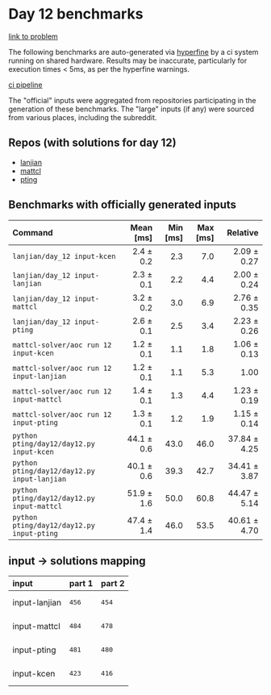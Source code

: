 # Day 12 benchmarks

[link to problem](http://adventofcode.com/2022/day/12)

The following benchmarks are auto-generated via [hyperfine](https://github.com/sharkdp/hyperfine) by a ci system running on shared hardware. Results may be inaccurate, particularly for execution times < 5ms, as per the hyperfine warnings.

[ci pipeline](http://ci.papercode.net:8080/teams/aoc2022/pipelines/aoc-compare-2022)

The "official" inputs were aggregated from repositories participating in the generation of these benchmarks. The "large" inputs (if any) were sourced from various places, including the subreddit.

## Repos (with solutions for day 12)


- [lanjian](https://github.com/LanJian/aoc-2022)
- [mattcl](https://github.com/mattcl/aoc2022)
- [pting](https://github.com/pting/aoc2022)

## Benchmarks with officially generated inputs
| Command | Mean [ms] | Min [ms] | Max [ms] | Relative |
|:---|---:|---:|---:|---:|
| `lanjian/day_12 input-kcen` | 2.4 ± 0.2 | 2.3 | 7.0 | 2.09 ± 0.27 |
| `lanjian/day_12 input-lanjian` | 2.3 ± 0.1 | 2.2 | 4.4 | 2.00 ± 0.24 |
| `lanjian/day_12 input-mattcl` | 3.2 ± 0.2 | 3.0 | 6.9 | 2.76 ± 0.35 |
| `lanjian/day_12 input-pting` | 2.6 ± 0.1 | 2.5 | 3.4 | 2.23 ± 0.26 |
| `mattcl-solver/aoc run 12 input-kcen` | 1.2 ± 0.1 | 1.1 | 1.8 | 1.06 ± 0.13 |
| `mattcl-solver/aoc run 12 input-lanjian` | 1.2 ± 0.1 | 1.1 | 5.3 | 1.00 |
| `mattcl-solver/aoc run 12 input-mattcl` | 1.4 ± 0.1 | 1.3 | 4.4 | 1.23 ± 0.19 |
| `mattcl-solver/aoc run 12 input-pting` | 1.3 ± 0.1 | 1.2 | 1.9 | 1.15 ± 0.14 |
| `python pting/day12/day12.py input-kcen` | 44.1 ± 0.6 | 43.0 | 46.0 | 37.84 ± 4.25 |
| `python pting/day12/day12.py input-lanjian` | 40.1 ± 0.6 | 39.3 | 42.7 | 34.41 ± 3.87 |
| `python pting/day12/day12.py input-mattcl` | 51.9 ± 1.6 | 50.0 | 60.8 | 44.47 ± 5.14 |
| `python pting/day12/day12.py input-pting` | 47.4 ± 1.4 | 46.0 | 53.5 | 40.61 ± 4.70 |

## input -> solutions mapping
|input|part 1|part 2|
|:---|:---|:---|
|input-lanjian|<pre>456</pre>|<pre>454</pre>|
|input-mattcl|<pre>484</pre>|<pre>478</pre>|
|input-pting|<pre>481</pre>|<pre>480</pre>|
|input-kcen|<pre>423</pre>|<pre>416</pre>|
